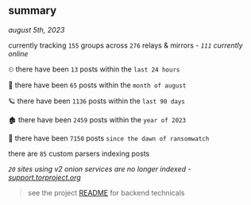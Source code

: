 
## summary
_august 5th, 2023_

currently tracking `155` groups across `276` relays & mirrors - _`111` currently online_

⏲ there have been `13` posts within the `last 24 hours`

🦈 there have been `65` posts within the `month of august`

🪐 there have been `1136` posts within the `last 90 days`

🏚 there have been `2459` posts within the `year of 2023`

🦕 there have been `7150` posts `since the dawn of ransomwatch`

there are `85` custom parsers indexing posts

_`20` sites using v2 onion services are no longer indexed - [support.torproject.org](https://support.torproject.org/onionservices/v2-deprecation/)_

> see the project [README](https://github.com/joshhighet/ransomwatch#ransomwatch--) for backend technicals
